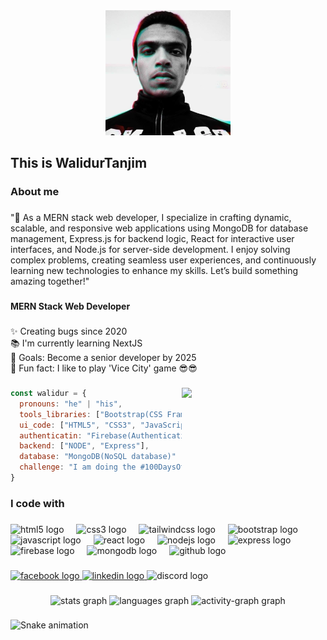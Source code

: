 <div align="center">
  <img height="200" src="https://github.com/WalidurTanjim/WalidurTanjim/blob/main/tanjim.jpg"  />
</div>

###

###

<h2 align="left">This is WalidurTanjim</h2>

###

<h3 align="left">About me</h3>

###

<p align="left">"🚀 As a MERN stack web developer, I specialize in crafting dynamic, scalable, and responsive web applications using MongoDB for database management, Express.js for backend logic, React for interactive user interfaces, and Node.js for server-side development. I enjoy solving complex problems, creating seamless user experiences, and continuously learning new technologies to enhance my skills. Let’s build something amazing together!"</p>

###

<h4 align="left">MERN Stack Web Developer</h4>

###

<p align="left">✨ Creating bugs since 2020<br>📚 I'm currently learning NextJS<br>🎯 Goals: Become a senior developer by 2025<br>🎲 Fun fact: I like to play 'Vice City' game 😎😎</p>

###

<img align='right' src="https://media.giphy.com/media/nGMnDqebzDcfm/giphy.gif?cid=790b7611vwlbfsm6db0jhjbz7zspou2oa9fid65dvq0umwiw&ep=v1_gifs_search&rid=giphy.gif&ct=g" width="230">


```javascript
const walidur = {
  pronouns: "he" | "his",
  tools_libraries: ["Bootstrap(CSS Framework)", "Tailwind(CSS utility-first framework)"],
  ui_code: ["HTML5", "CSS3", "JavaScript", "React(JavaScript library for UI development)"],
  authenticatin: "Firebase(Authentication & backend services)",
  backend: ["NODE", "Express"],
  database: "MongoDB(NoSQL database)"
  challenge: "I am doing the #100DaysOfCode challenge focused on react and next"
}
```

###

<h3 align="left">I code with</h3>

###

<div align="left">
  <img src="https://cdn.jsdelivr.net/gh/devicons/devicon/icons/html5/html5-original.svg" height="40" alt="html5 logo"  />
  <img width="12" />
  <img src="https://cdn.jsdelivr.net/gh/devicons/devicon/icons/css3/css3-original.svg" height="40" alt="css3 logo"  />
  <img width="12" />
  <img src="https://cdn.jsdelivr.net/gh/devicons/devicon/icons/tailwindcss/tailwindcss-original-wordmark.svg" height="40" alt="tailwindcss logo"  />
  <img width="12" />
  <img src="https://cdn.jsdelivr.net/gh/devicons/devicon/icons/bootstrap/bootstrap-original.svg" height="40" alt="bootstrap logo"  />
  <img width="12" />
  <img src="https://cdn.jsdelivr.net/gh/devicons/devicon/icons/javascript/javascript-original.svg" height="40" alt="javascript logo"  />
  <img width="12" />
  <img src="https://cdn.jsdelivr.net/gh/devicons/devicon/icons/react/react-original.svg" height="40" alt="react logo"  />
  <img width="12" />
  <img src="https://cdn.jsdelivr.net/gh/devicons/devicon/icons/nodejs/nodejs-original.svg" height="40" alt="nodejs logo"  />
  <img width="12" />
  <img src="https://cdn.jsdelivr.net/gh/devicons/devicon/icons/express/express-original.svg" height="40" alt="express logo"  />
  <img width="12" />
  <img src="https://cdn.jsdelivr.net/gh/devicons/devicon/icons/firebase/firebase-plain.svg" height="40" alt="firebase logo"  />
  <img width="12" />
  <img src="https://cdn.jsdelivr.net/gh/devicons/devicon/icons/mongodb/mongodb-original.svg" height="40" alt="mongodb logo"  />
  <img width="12" />
  <img src="https://cdn.jsdelivr.net/gh/devicons/devicon/icons/github/github-original.svg" height="40" alt="github logo"  />
</div>

###

<div align="left">
  <a href="https://www.facebook.com/walidur.tanjim" target="_blank">
    <img src="https://raw.githubusercontent.com/maurodesouza/profile-readme-generator/master/src/assets/icons/social/facebook/default.svg" width="52" height="40" alt="facebook logo"  />
  </a>
  <a href="https://www.linkedin.com/walidur-tanjim-7b684b214" target="_blank">
    <img src="https://raw.githubusercontent.com/maurodesouza/profile-readme-generator/master/src/assets/icons/social/linkedin/default.svg" width="52" height="40" alt="linkedin logo"  />
  </a>
  <img src="https://raw.githubusercontent.com/maurodesouza/profile-readme-generator/master/src/assets/icons/social/discord/default.svg" width="52" height="40" alt="discord logo"  />
</div>

###

<div align="center">
  <img src="https://github-readme-stats.vercel.app/api?username=WalidurTanjim&hide_title=false&hide_rank=false&show_icons=true&include_all_commits=true&count_private=true&disable_animations=false&theme=dracula&locale=en&hide_border=false&order=1" height="150" alt="stats graph"  />
  <img src="https://github-readme-stats.vercel.app/api/top-langs?username=WalidurTanjim&locale=en&hide_title=false&layout=compact&card_width=320&langs_count=5&theme=dracula&hide_border=false&order=2" height="150" alt="languages graph"  />
  <img src="https://github-readme-activity-graph.vercel.app/graph?username=WalidurTanjim&radius=16&theme=react&area=true&order=5" height="300" alt="activity-graph graph"  />
</div>

###

<img src="https://raw.githubusercontent.com/WalidurTanjim/WalidurTanjim/output/snake.svg" alt="Snake animation" />

###
